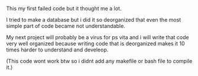 This my first failed code but it thought me a lot.

I tried to make a database but i did it so deorganized that even the most simple part of code became not understandable.

My next project will probably be a virus for ps vita and i will write that code very well organized because writing code that is deorganized makes it 10 times harder to understand and develeop.

(This code wont work btw so i didnt add any makefile or bash file to compile it.)
